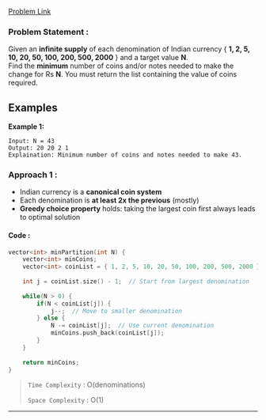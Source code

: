 [Problem Link](https://www.geeksforgeeks.org/problems/-minimum-number-of-coins4426/1)
### Problem Statement : 

Given an **infinite supply** of each denomination of Indian currency { **1, 2, 5, 10, 20, 50, 100, 200, 500, 2000** } and a target value **N**.  
Find the **minimum** number of coins and/or notes needed to make the change for Rs **N**. You must return the list containing the value of coins required.

## Examples

**Example 1:**

```
Input: N = 43
Output: 20 20 2 1
Explaination: Minimum number of coins and notes needed to make 43.
```

### Approach 1 :

- Indian currency is a **canonical coin system**
- Each denomination is **at least 2x the previous** (mostly)
- **Greedy choice property** holds: taking the largest coin first always leads to optimal solution

#### Code :

``` cpp
vector<int> minPartition(int N) {
    vector<int> minCoins;
    vector<int> coinList = { 1, 2, 5, 10, 20, 50, 100, 200, 500, 2000 };
    
    int j = coinList.size() - 1;  // Start from largest denomination
    
    while(N > 0) {
        if(N < coinList[j]) {
            j--;  // Move to smaller denomination
        } else {
            N -= coinList[j];  // Use current denomination
            minCoins.push_back(coinList[j]);
        }
    }
    
    return minCoins;
}

```


> `Time Complexity` : O(denominations)
> 
> `Space Complexity` : O(1)


---



